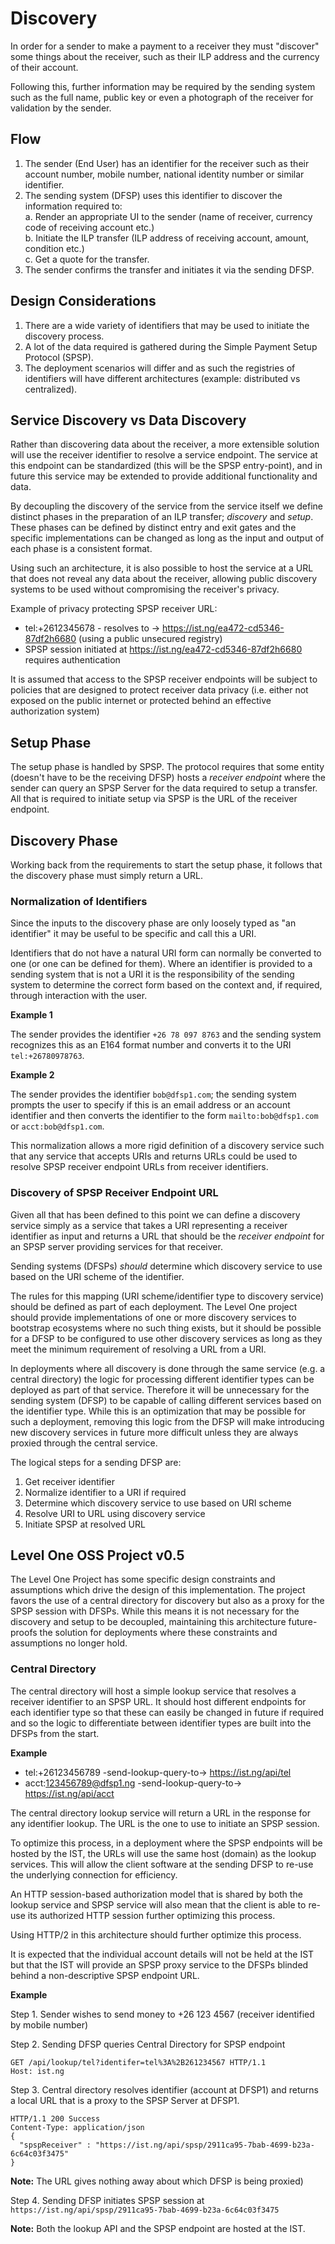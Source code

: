 # Discovery

In order for a sender to make a payment to a receiver they must "discover" some things about the receiver, such
as their ILP address and the currency of their account.

Following this, further information may be required by the sending system such as the full name, public key or
even a photograph of the receiver for validation by the sender.

## Flow

1. The sender (End User) has an identifier for the receiver such as their account number, mobile number, national identity number
or similar identifier.
2. The sending system (DFSP) uses this identifier to discover the information required to:   
  a. Render an appropriate UI to the sender (name of receiver, currency code of receiving account etc.)  
  b. Initiate the ILP transfer (ILP address of receiving account, amount, condition etc.)  
  c. Get a quote for the transfer.
3. The sender confirms the transfer and initiates it via the sending DFSP.

## Design Considerations

1. There are a wide variety of identifiers that may be used to initiate the discovery process.
2. A lot of the data required is gathered during the Simple Payment Setup Protocol (SPSP).
3. The deployment scenarios will differ and as such the registries of identifiers will have different architectures
(example: distributed vs centralized).

## Service Discovery vs Data Discovery

Rather than discovering data about the receiver, a more extensible solution will use the receiver identifier
to resolve a service endpoint. The service at this endpoint can be standardized (this will be the SPSP entry-point), and in
future this service may be extended to provide additional functionality and data.

By decoupling the discovery of the service from the service itself we define distinct phases in the preparation of
an ILP transfer; *discovery* and *setup*. These phases can be defined by distinct entry and exit gates and the specific
implementations can be changed as long as the input and output of each phase is a consistent format.

Using such an architecture, it is also possible to host the service at a URL that does not reveal any data about the
receiver, allowing public discovery systems to be used without compromising the receiver's privacy.

Example of privacy protecting SPSP receiver URL:
- tel:+2612345678 - resolves to -> https://ist.ng/ea472-cd5346-87df2h6680 (using a public unsecured registry)
- SPSP session initiated at https://ist.ng/ea472-cd5346-87df2h6680 requires authentication

It is assumed that access to the SPSP receiver endpoints will be subject to policies that are designed to protect receiver
data privacy (i.e. either not exposed on the public internet or protected behind an effective authorization system)

## Setup Phase

The setup phase is handled by SPSP. The protocol requires that some entity (doesn't have to be the receiving DFSP) hosts a
_receiver endpoint_ where the sender can query an SPSP Server for the data required to setup a transfer. All that is required to
initiate setup via SPSP is the URL of the receiver endpoint.

## Discovery Phase

Working back from the requirements to start the setup phase, it follows that the discovery phase must simply return a URL.

### Normalization of Identifiers

Since the inputs to the discovery phase are only loosely typed as "an identifier" it may be useful to be specific and call
this a URI.

Identifiers that do not have a natural URI form can normally be converted to one (or one can be defined for them). Where an
identifier is provided to a sending system that is not a URI it is the responsibility of the sending system to determine the
correct form based on the context and, if required, through interaction with the user.

**Example 1**

The sender provides the identifier `+26 78 097 8763` and the sending system recognizes this as an E164 format number
and converts it to the URI `tel:+26780978763`.

**Example 2**

The sender provides the identifier `bob@dfsp1.com`; the sending system prompts the user to specify if this is
an email address or an account identifier and then converts the identifier to the form `mailto:bob@dfsp1.com` or `acct:bob@dfsp1.com`.

This normalization allows a more rigid definition of a discovery service such that any service that accepts URIs and returns
URLs could be used to resolve SPSP receiver endpoint URLs from receiver identifiers.

### Discovery of SPSP Receiver Endpoint URL

Given all that has been defined to this point we can define a discovery service simply as a service that takes a URI representing a
receiver identifier as input and returns a URL that should be the _receiver endpoint_ for an SPSP server providing services for
that receiver.

Sending systems (DFSPs) *should* determine which discovery service to use based on the URI scheme of the identifier.

The rules for this mapping (URI scheme/identifier type to discovery service) should be defined as part of each deployment. The Level
One project should provide implementations of one or more discovery services to bootstrap ecosystems where no such thing exists, but
it should be possible for a DFSP to be configured to use other discovery services as long as they meet the minimum requirement of
resolving a URL from a URI.

In deployments where all discovery is done through the same service (e.g. a central directory) the logic for processing different
identifier types can be deployed as part of that service. Therefore it will be unnecessary for the sending system (DFSP) to be capable
of calling different services based on the identifier type. While this is an optimization that may be possible for such a deployment,
removing this logic from the DFSP will make introducing new discovery services in future more difficult unless they are always proxied
through the central service.

The logical steps for a sending DFSP are:

1. Get receiver identifier
2. Normalize identifier to a URI if required
3. Determine which discovery service to use based on URI scheme
4. Resolve URI to URL using discovery service
5. Initiate SPSP at resolved URL

## Level One OSS Project v0.5

The Level One Project has some specific design constraints and assumptions which drive the design of this implementation. The project
favors the use of a central directory for discovery but also as a proxy for the SPSP session with DFSPs. While this means it is not
necessary for the discovery and setup to be decoupled, maintaining this architecture future-proofs the solution for deployments where
these constraints and assumptions no longer hold.

### Central Directory

The central directory will host a simple lookup service that resolves a receiver identifier to an SPSP URL. It should host different
endpoints for each identifier type so that these can easily be changed in future if required and so the logic to differentiate between
identifier types are built into the DFSPs from the start.

**Example**
 * tel:+26123456789 -send-lookup-query-to-> https://ist.ng/api/tel
 * acct:123456789@dfsp1.ng -send-lookup-query-to-> https://ist.ng/api/acct

The central directory lookup service will return a URL in the response for any identifier lookup. The URL is the one to use to
initiate an SPSP session.

To optimize this process, in a deployment where the SPSP endpoints will be hosted by the IST, the URLs will use the same host (domain) as the lookup services. This will allow the client software at the sending DFSP to re-use the underlying connection for efficiency.

An HTTP session-based authorization model that is shared by both the lookup service and SPSP service will also mean that the client
is able to re-use its authorized HTTP session further optimizing this process.

Using HTTP/2 in this architecture should further optimize this process.

It is expected that the individual account details will not be held at the IST but that the IST will provide an SPSP proxy service to
the DFSPs blinded behind a non-descriptive SPSP endpoint URL.

**Example**

Step 1. Sender wishes to send money to +26 123 4567 (receiver identified by mobile number)

Step 2. Sending DFSP queries Central Directory for SPSP endpoint
```http
GET /api/lookup/tel?identifer=tel%3A%2B261234567 HTTP/1.1
Host: ist.ng
```
Step 3. Central directory resolves identifier (account at DFSP1) and returns a local URL that is a proxy to the SPSP Server at DFSP1.
```http
HTTP/1.1 200 Success
Content-Type: application/json
{
  "spspReceiver" : "https://ist.ng/api/spsp/2911ca95-7bab-4699-b23a-6c64c03f3475"
}
```
**Note:** The URL gives nothing away about which DFSP is being proxied)

Step 4. Sending DFSP initiates SPSP session at `https://ist.ng/api/spsp/2911ca95-7bab-4699-b23a-6c64c03f3475`

**Note:** Both the lookup API and the SPSP endpoint are hosted at the IST.
